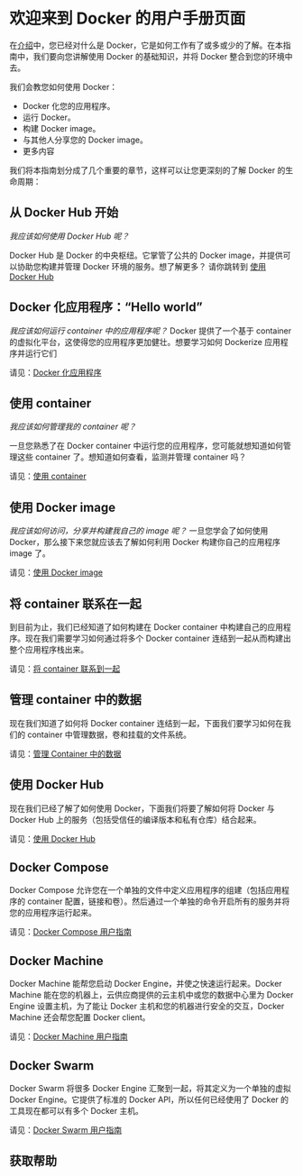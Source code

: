 # 欢迎来到 Docker 的用户手册页面

在[介绍](../README.md)中，您已经对什么是 Docker，它是如何工作有了或多或少的了解。在本指南中，我们要向您讲解使用 Docker 的基础知识，并将 Docker 整合到您的环境中去。

我们会教您如何使用 Docker：
- Docker 化您的应用程序。
- 运行 Docker。
- 构建 Docker image。
- 与其他人分享您的 Docker image。
- 更多内容

我们将本指南划分成了几个重要的章节，这样可以让您更深刻的了解 Docker 的生命周期：

## 从 Docker Hub 开始
*我应该如何使用 Docker Hub 呢？*

Docker Hub 是 Docker 的中央枢纽。它掌管了公共的 Docker image，并提供可以协助您构建并管理 Docker 环境的服务。想了解更多？
请你跳转到 [使用 Docker Hub](../docker-hub/docker-hub.md)

## Docker 化应用程序：“Hello world”
*我应该如何运行 container 中的应用程序呢？*
Docker 提供了一个基于 container 的虚拟化平台，这使得您的应用程序更加健壮。想要学习如何 Dockerize 应用程序并运行它们

请见：[Docker 化应用程序](../userguide/dockerizing.md)

## 使用 container
*我应该如何管理我的 container 呢？*

一旦您熟悉了在 Docker container 中运行您的应用程序，您可能就想知道如何管理这些 container 了。想知道如何查看，监测并管理 container 吗？

请见：[使用 container](../userguide/usingdocker.md)

## 使用 Docker image
*我应该如何访问，分享并构建我自己的 image 呢？*
一旦您学会了如何使用 Docker，那么接下来您就应该去了解如何利用 Docker 构建你自己的应用程序 image 了。

请见：[使用 Docker image](../userguide/dockerimages.md)

## 将 container 联系在一起
到目前为止，我们已经知道了如何构建在 Docker container 中构建自己的应用程序。现在我们需要学习如何通过将多个 Docker container 连结到一起从而构建出整个应用程序栈出来。

请见：[将 container 联系到一起](../userguide/dockervolumes.md)

## 管理 container 中的数据
现在我们知道了如何将 Docker container 连结到一起，下面我们要学习如何在我们的 container 中管理数据，卷和挂载的文件系统。

请见：[管理 Container 中的数据](../userguide/dockervolumes.md)

## 使用 Docker Hub
现在我们已经了解了如何使用 Docker，下面我们将要了解如何将 Docker 与 Docker Hub 上的服务（包括受信任的编译版本和私有仓库）结合起来。

请见：[使用 Docker Hub](../userguide/dockerrepos.md)

## Docker Compose
Docker Compose 允许您在一个单独的文件中定义应用程序的组建（包括应用程序的 container 配置，链接和卷）。然后通过一个单独的命令开启所有的服务并将您的应用程序运行起来。

请见：[Docker Compose 用户指南](../compose/compose.md)

## Docker Machine
Docker Machine 能帮您启动 Docker Engine，并使之快速运行起来。Docker Machine 能在您的机器上，云供应商提供的云主机中或您的数据中心里为 Docker Engine 设置主机，为了能让 Docker 主机和您的机器进行安全的交互，Docker Machine 还会帮您配置 Docker client。 

请见：[Docker Machine 用户指南](../compose/compose.md)

## Docker Swarm
Docker Swarm 将很多 Docker Engine 汇聚到一起，将其定义为一个单独的虚拟 Docker Engine。它提供了标准的 Docker API，所以任何已经使用了 Docker 的工具现在都可以有多个 Docker 主机。

请见：[Docker Swarm 用户指南](../userguide/swarm.md)

## 获取帮助
